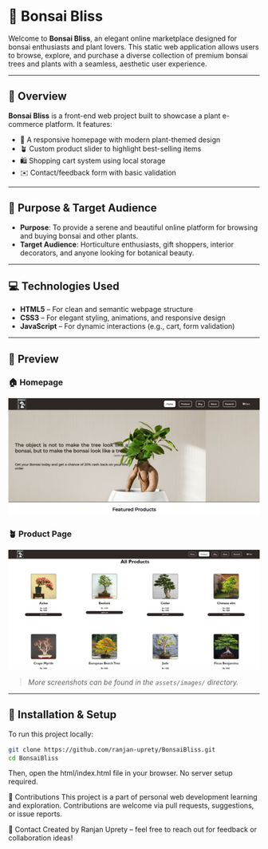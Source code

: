 # 🌿 Bonsai Bliss

Welcome to **Bonsai Bliss**, an elegant online marketplace designed for bonsai enthusiasts and plant lovers. This static web application allows users to browse, explore, and purchase a diverse collection of premium bonsai trees and plants with a seamless, aesthetic user experience.

---

## 🛒 Overview

**Bonsai Bliss** is a front-end web project built to showcase a plant e-commerce platform. It features:

- 🌱 A responsive homepage with modern plant-themed design  
- 🪴 Custom product slider to highlight best-selling items  
- 🛍️ Shopping cart system using local storage  
- ✉️ Contact/feedback form with basic validation  

---

## 🎯 Purpose & Target Audience

- **Purpose**: To provide a serene and beautiful online platform for browsing and buying bonsai and other plants.
- **Target Audience**: Horticulture enthusiasts, gift shoppers, interior decorators, and anyone looking for botanical beauty.

---

## 💻 Technologies Used

- **HTML5** – For clean and semantic webpage structure  
- **CSS3** – For elegant styling, animations, and responsive design  
- **JavaScript** – For dynamic interactions (e.g., cart, form validation)

---

## 📸 Preview

### 🏠 Homepage
![Homepage](Assets/images/home.jpg)


### 🪴 Product Page
![Product Page](Assets/images/productpage.jpg)


> _More screenshots can be found in the `assets/images/` directory._

---

## 🚀 Installation & Setup

To run this project locally:

```bash
git clone https://github.com/ranjan-uprety/BonsaiBliss.git
cd BonsaiBliss

```

Then, open the html/index.html file in your browser. No server setup required.

🙌 Contributions
This project is a part of personal web development learning and exploration.
Contributions are welcome via pull requests, suggestions, or issue reports.

📧 Contact
Created by Ranjan Uprety – feel free to reach out for feedback or collaboration ideas!
